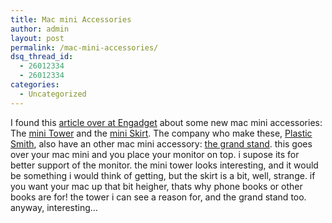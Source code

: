 ```yaml
---
title: Mac mini Accessories
author: admin
layout: post
permalink: /mac-mini-accessories/
dsq_thread_id:
  - 26012334
  - 26012334
categories:
  - Uncategorized
---
```

I found this [article over at Engadget][1] about some new mac mini accessories: The [mini Tower][2] and the [mini Skirt][3]. The company who make these, [Plastic Smith][4], also have an other mac mini accessory: [the grand stand][5]. this goes over your mac mini and you place your monitor on top. i supose its for better support of the monitor. the mini tower looks interesting, and it would be something i would think of getting, but the skirt is a bit, well, strange. if you want your mac up that bit heigher, thats why phone books or other books are for! the tower i can see a reason for, and the grand stand too. anyway, interesting&#8230;

 [1]: http://www.engadget.com/entry/1234000937029857/
 [2]: http://www.plasticsmith.com/minitower
 [3]: http://www.plasticsmith.com/miniskirt
 [4]: http://www.plasticsmith.com/
 [5]: http://www.plasticsmith.com/grandstand